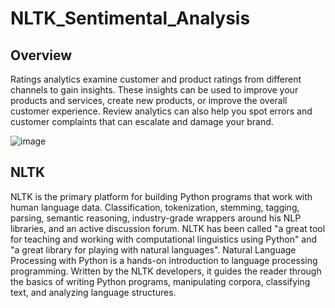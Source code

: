 # NLTK_Sentimental_Analysis

## Overview
Ratings analytics examine customer and product ratings from different channels to gain insights. These insights can be used to improve your products and services, create new products, or improve the overall customer experience.
Review analytics can also help you spot errors and customer complaints that can escalate and damage your brand. 


![image](https://user-images.githubusercontent.com/85514219/227402367-dec01317-eb25-438b-ae4a-8fdbdcfeb877.png)


## NLTK

NLTK is the primary platform for building Python programs that work with human language data. Classification, tokenization, stemming, tagging, parsing, semantic reasoning, industry-grade wrappers around his NLP libraries, and an active discussion forum.
NLTK has been called "a great tool for teaching and working with computational linguistics using Python" and "a great library for playing with natural languages".
Natural Language Processing with Python is a hands-on introduction to language processing programming. Written by the NLTK developers, it guides the reader through the basics of writing Python programs, manipulating corpora, classifying text, and analyzing language structures. 
